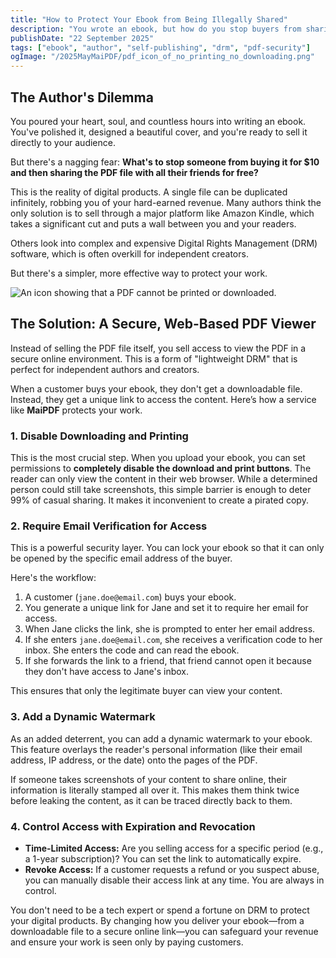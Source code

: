 ```yaml
---
title: "How to Protect Your Ebook from Being Illegally Shared"
description: "You wrote an ebook, but how do you stop buyers from sharing it with hundreds of non-paying readers? Learn how to protect your work without expensive software."
publishDate: "22 September 2025"
tags: ["ebook", "author", "self-publishing", "drm", "pdf-security"]
ogImage: "/2025MayMaiPDF/pdf_icon_of_no_printing_no_downloading.png"
---
```


## The Author's Dilemma

You poured your heart, soul, and countless hours into writing an ebook. You've polished it, designed a beautiful cover, and you're ready to sell it directly to your audience.

But there's a nagging fear: **What's to stop someone from buying it for $10 and then sharing the PDF file with all their friends for free?**

This is the reality of digital products. A single file can be duplicated infinitely, robbing you of your hard-earned revenue. Many authors think the only solution is to sell through a major platform like Amazon Kindle, which takes a significant cut and puts a wall between you and your readers.

Others look into complex and expensive Digital Rights Management (DRM) software, which is often overkill for independent creators.

But there's a simpler, more effective way to protect your work.

![An icon showing that a PDF cannot be printed or downloaded.](/2025MayMaiPDF/pdf_icon_of_no_printing_no_downloading.png)

## The Solution: A Secure, Web-Based PDF Viewer

Instead of selling the PDF file itself, you sell access to view the PDF in a secure online environment. This is a form of "lightweight DRM" that is perfect for independent authors and creators.

When a customer buys your ebook, they don't get a downloadable file. Instead, they get a unique link to access the content. Here’s how a service like **MaiPDF** protects your work.

### 1. Disable Downloading and Printing

This is the most crucial step. When you upload your ebook, you can set permissions to **completely disable the download and print buttons**. The reader can only view the content in their web browser. While a determined person could still take screenshots, this simple barrier is enough to deter 99% of casual sharing. It makes it inconvenient to create a pirated copy.

### 2. Require Email Verification for Access

This is a powerful security layer. You can lock your ebook so that it can only be opened by the specific email address of the buyer.

Here's the workflow:
1.  A customer (`jane.doe@email.com`) buys your ebook.
2.  You generate a unique link for Jane and set it to require her email for access.
3.  When Jane clicks the link, she is prompted to enter her email address.
4.  If she enters `jane.doe@email.com`, she receives a verification code to her inbox. She enters the code and can read the ebook.
5.  If she forwards the link to a friend, that friend cannot open it because they don't have access to Jane's inbox.

This ensures that only the legitimate buyer can view your content.

### 3. Add a Dynamic Watermark

As an added deterrent, you can add a dynamic watermark to your ebook. This feature overlays the reader's personal information (like their email address, IP address, or the date) onto the pages of the PDF.

If someone takes screenshots of your content to share online, their information is literally stamped all over it. This makes them think twice before leaking the content, as it can be traced directly back to them.

### 4. Control Access with Expiration and Revocation

*   **Time-Limited Access:** Are you selling access for a specific period (e.g., a 1-year subscription)? You can set the link to automatically expire.
*   **Revoke Access:** If a customer requests a refund or you suspect abuse, you can manually disable their access link at any time. You are always in control.

You don't need to be a tech expert or spend a fortune on DRM to protect your digital products. By changing how you deliver your ebook—from a downloadable file to a secure online link—you can safeguard your revenue and ensure your work is seen only by paying customers.
